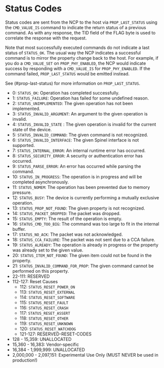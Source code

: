 # Status Codes

Status codes are sent from the NCP to the host via
`PROP_LAST_STATUS` using the `CMD_VALUE_IS` command to indicate
the return status of a previous command. As with any response,
the TID field of the FLAG byte is used to correlate the response
with the request.

Note that most successfully executed commands do not indicate
a last status of `STATUS_OK`. The usual way the NCP indicates a
successful command is to mirror the property change back to the
host. For example, if you do a `CMD_VALUE_SET` on `PROP_PHY_ENABLED`,
the NCP would indicate success by responding with a `CMD_VALUE_IS`
for `PROP_PHY_ENABLED`. If the command failed, `PROP_LAST_STATUS`
would be emitted instead.

See (#prop-last-status) for more information on `PROP_LAST_STATUS`.

 *  0: `STATUS_OK`: Operation has completed successfully.
 *  1: `STATUS_FAILURE`: Operation has failed for some undefined
    reason.
 *  2: `STATUS_UNIMPLEMENTED`: The given operation has not been implemented.
 *  3: `STATUS_INVALID_ARGUMENT`: An argument to the given operation is invalid.
 *  4: `STATUS_INVALID_STATE` : The given operation is invalid for the current
    state of the device.
 *  5: `STATUS_INVALID_COMMAND`: The given command is not recognized.
 *  6: `STATUS_INVALID_INTERFACE`: The given Spinel interface is not supported.
 *  7: `STATUS_INTERNAL_ERROR`: An internal runtime error has occurred.
 *  8: `STATUS_SECURITY_ERROR`: A security or authentication error has occurred.
 *  9: `STATUS_PARSE_ERROR`: An error has occurred while parsing the command.
 *  10: `STATUS_IN_PROGRESS`: The operation is in progress and will be
    completed asynchronously.
 *  11: `STATUS_NOMEM`: The operation has been prevented due to memory
    pressure.
 *  12: `STATUS_BUSY`: The device is currently performing a mutually exclusive
    operation.
 *  13: `STATUS_PROP_NOT_FOUND`: The given property is not recognized.
 *  14: `STATUS_PACKET_DROPPED`: The packet was dropped.
 *  15: `STATUS_EMPTY`: The result of the operation is empty.
 *  16: `STATUS_CMD_TOO_BIG`: The command was too large to fit in the internal
    buffer.
 *  17: `STATUS_NO_ACK`: The packet was not acknowledged.
 *  18: `STATUS_CCA_FAILURE`: The packet was not sent due to a CCA failure.
 *  19: `STATUS_ALREADY`: The operation is already in progress or
    the property was already set to the given value.
 *  20: `STATUS_ITEM_NOT_FOUND`: The given item could not be found in the property. 
 *  21: `STATUS_INVALID_COMMAND_FOR_PROP`: The given command cannot be performed
    on this property.
 *  22-111: RESERVED
 *  112-127: Reset Causes
     *  112: `STATUS_RESET_POWER_ON`
     *  113: `STATUS_RESET_EXTERNAL`
     *  114: `STATUS_RESET_SOFTWARE`
     *  115: `STATUS_RESET_FAULT`
     *  116: `STATUS_RESET_CRASH`
     *  117: `STATUS_RESET_ASSERT`
     *  118: `STATUS_RESET_OTHER`
     *  119: `STATUS_RESET_UNKNOWN`
     *  120: `STATUS_RESET_WATCHDOG`
     *  121-127: RESERVED-RESET-CODES
 *  128 - 15,359: UNALLOCATED
 *  15,360 - 16,383: Vendor-specific
 *  16,384 - 1,999,999: UNALLOCATED
 *  2,000,000 - 2,097,151: Experimental Use Only (MUST NEVER be used
    in production!)

